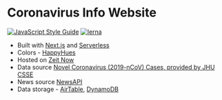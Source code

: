 # Coronavirus Info Website

[![JavaScript Style Guide](https://img.shields.io/badge/code_style-standard-brightgreen.svg)](https://standardjs.com) [![lerna](https://img.shields.io/badge/maintained%20with-lerna-cc00ff.svg)](https://lerna.js.org/)

* Built with [Next.js](https://nextjs.org/) and [Serverless](https://serverless.com/)
* Colors - [HappyHues](https://www.happyhues.co/palettes/6)
* Hosted on [Zeit Now](https://zeit.co/)
* Data source [Novel Coronavirus (2019-nCoV) Cases, provided by JHU CSSE](https://docs.google.com/spreadsheets/d/1wQVypefm946ch4XDp37uZ-wartW4V7ILdg-qYiDXUHM/htmlview?usp=sharing&sle=true)
* News source [NewsAPI](https://newsapi.org)
* Data storage - [AirTable](https://airtable.com), [DynamoDB](https://aws.amazon.com/dynamodb/)
